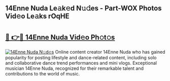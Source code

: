 ## 14Enne Nuda Le𝚊k𝚎d N𝚞𝚍es - Part-WOX Photos Vid𝚎o Le𝚊ks rOqHE

# <h2><a href="http://fbeyksl.evod.top/?m=14Enne+Nuda">🔗 👉🔴 14Enne Nuda Vid𝚎o Ph𝚘t𝚘s</a></h2>

[![14Enne Nuda N𝚞d𝚎s](https://i.imgur.com/8V9OHl7.gif)](http://fbeyksl.evod.top/?m=14Enne+Nuda)
Online content creator 14Enne Nuda who has gained popularity for posting lifestyle and dance-related content, including solo and collaborative dance trend performances and mini vlogs. Exceptional musician 14Enne Nuda, recognized for their remarkable talent and contributions to the world of music. 

